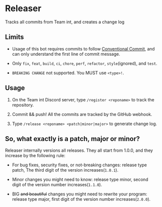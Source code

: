# Releaser

Tracks all commits from Team int, and creates a change log

## Limits

* Usage of this bot requires commits to follow [Conventional Commit](https://conventionalcommits.org), and can only understand  the first line of commit message.

* Only `fix`, `feat`, `build`, `ci`, `chore`, `perf`, `refactor`, `style`(ignored), and `test`.

* `BREAKING CHANGE` not supported. You MUST use `<type>!`.

## Usage

1. On the Team int Discord server, type `/register <reponame>` to track the repository.

2. Commit && push! All the commits are tracked by the GitHub webhook.

3. Type `/release <reponame> <patch|minor|major>` to generate change log.

## So, what exactly is a patch, major or minor?

Releaser internally versions all releases. They all start from 1.0.0, and they increase by the following rule:

* For bug fixes, security fixes, or not-breaking changes: release type patch, The third digit of the version increases(`1.0.1`).

* Minor changes you might need to know: release type minor, second digit of the version number increases(`1.1.0`).

* BIG ~~and beautiful~~ changes you might need to rewrite your program: release type major, first digit of the version number increases(`2.0.0`).
